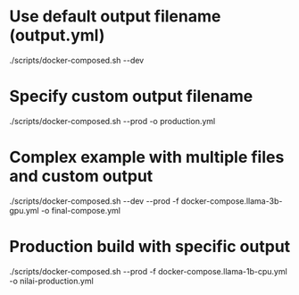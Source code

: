 # Use default output filename (output.yml)
./scripts/docker-composed.sh --dev

# Specify custom output filename
./scripts/docker-composed.sh --prod -o production.yml

# Complex example with multiple files and custom output
./scripts/docker-composed.sh --dev --prod -f docker-compose.llama-3b-gpu.yml -o final-compose.yml

# Production build with specific output
./scripts/docker-composed.sh --prod -f docker-compose.llama-1b-cpu.yml -o nilai-production.yml
